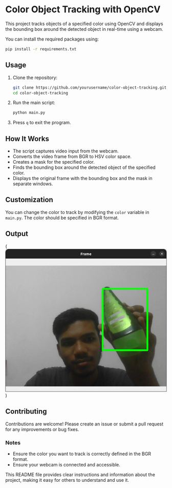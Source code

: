 
# Color Object Tracking with OpenCV

This project tracks objects of a specified color using OpenCV and displays the bounding box around the detected object in real-time using a webcam.

You can install the required packages using:

```bash
pip install -r requirements.txt
```

## Usage

1. Clone the repository:

    ```bash
    git clone https://github.com/yourusername/color-object-tracking.git
    cd color-object-tracking
    ```

2. Run the main script:

    ```bash
    python main.py
    ```

3. Press `q` to exit the program.

## How It Works

- The script captures video input from the webcam.
- Converts the video frame from BGR to HSV color space.
- Creates a mask for the specified color.
- Finds the bounding box around the detected object of the specified color.
- Displays the original frame with the bounding box and the mask in separate windows.

## Customization

You can change the color to track by modifying the `color` variable in `main.py`. The color should be specified in BGR format.

## Output

<!-- ### Example Output -->

(![assets/Screenshot from 2024-06-17 22-43-55.png](https://github.com/ronit16/color-object-tracking/blob/main/assets/Screenshot%20from%202024-06-17%2022-43-55.png))

## Contributing

Contributions are welcome! Please create an issue or submit a pull request for any improvements or bug fixes.

### Notes

- Ensure the color you want to track is correctly defined in the BGR format.
- Ensure your webcam is connected and accessible.

This README file provides clear instructions and information about the project, making it easy for others to understand and use it.